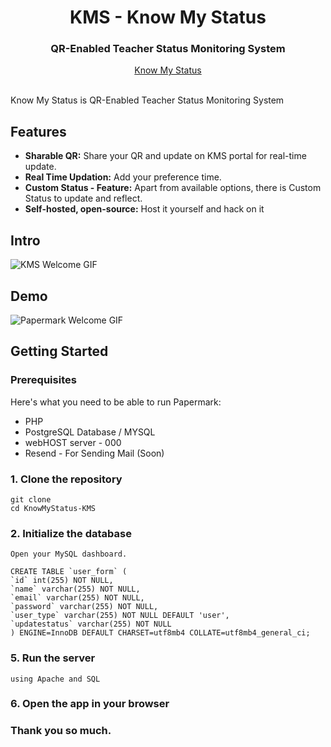 <div align="center">
  <h1 align="center">KMS - Know My Status</h1>
  <h3>QR-Enabled Teacher Status Monitoring System</h3>

</div>

<div align="center">
  <a href="https://kmsknowmystatus.000webhostapp.com/">Know My Status</a>
</div>

<br/>

Know My Status is QR-Enabled Teacher Status Monitoring System 

## Features

- **Sharable QR:** Share your QR and update on KMS portal for real-time update.
- **Real Time Updation:** Add your preference time.
- **Custom Status - Feature:** Apart from available options, there is Custom Status to update and reflect.
- **Self-hosted, open-source:** Host it yourself and hack on it

## Intro

![KMS Welcome GIF](.KMS%(1).gif)

## Demo

![Papermark Welcome GIF](.github/images/papermark-welcome.gif)

## Getting Started

### Prerequisites

Here's what you need to be able to run Papermark:

- PHP
- PostgreSQL Database / MYSQL
- webHOST server - 000
- Resend - For Sending Mail (Soon)

### 1. Clone the repository

```shell
git clone
cd KnowMyStatus-KMS
```

### 2. Initialize the database

```shell
Open your MySQL dashboard.

CREATE TABLE `user_form` (
`id` int(255) NOT NULL,
`name` varchar(255) NOT NULL,
`email` varchar(255) NOT NULL,
`password` varchar(255) NOT NULL,
`user_type` varchar(255) NOT NULL DEFAULT 'user',
`updatestatus` varchar(255) NOT NULL
) ENGINE=InnoDB DEFAULT CHARSET=utf8mb4 COLLATE=utf8mb4_general_ci;
```

### 5. Run the server

```shell
using Apache and SQL 
```

### 6. Open the app in your browser


### Thank you so much.

